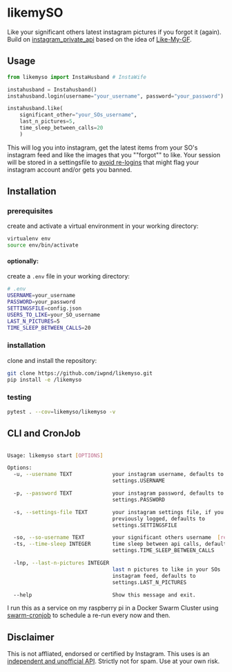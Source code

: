 # likemySO

Like your significant others latest instagram pictures if you forgot it (again). Build on [instagram_private_api](https://github.com/ping/instagram_private_api) based on the idea of [Like-My-GF](https://github.com/cyandterry/Like-My-GF).

## Usage

```python
from likemyso import InstaHusband # InstaWife

instahusband = Instahusband()
instahusband.login(username="your_username", password="your_password")

instahusband.like(
    significant_other="your_SOs_username",
    last_n_pictures=5,
    time_sleep_between_calls=20
    )
```

This will log you into instagram, get the latest items from your SO's instagram feed and like the images that you ""forgot"" to like. Your session will be stored in a settingsfile to [avoid re-logins](https://instagram-private-api.readthedocs.io/en/latest/usage.html#avoiding-re-login) that might flag your instagram account and/or gets you banned.

## Installation
### prerequisites

create and activate a virtual environment in your working directory:
```bash
virtualenv env
source env/bin/activate
```

#### optionally:

create a `.env` file in your working directory:

```bash
# .env
USERNAME=your_username
PASSWORD=your_password
SETTINGSFILE=config.json
USERS_TO_LIKE=your_SO_username
LAST_N_PICTURES=5
TIME_SLEEP_BETWEEN_CALLS=20
```

### installation

clone and install the repository:
```bash
git clone https://github.com/iwpnd/likemyso.git
pip install -e /likemyso
```

### testing
```bash
pytest . --cov=likemyso/likemyso -v
```

## CLI and CronJob

```bash

Usage: likemyso start [OPTIONS]

Options:
  -u, --username TEXT             your instagram username, defaults to
                                  settings.USERNAME

  -p, --password TEXT             your instagram password, defaults to
                                  settings.PASSWORD

  -s, --settings-file TEXT        your instagram settings file, if you have
                                  previously logged, defaults to
                                  settings.SETTINGSFILE

  -so, --so-username TEXT         your significant others username  [required]
  -ts, --time-sleep INTEGER       time sleep between api calls, defaults to
                                  settings.TIME_SLEEP_BETWEEN_CALLS

  -lnp, --last-n-pictures INTEGER
                                  last n pictures to like in your SOs
                                  instagram feed, defaults to
                                  settings.LAST_N_PICTURES

  --help                          Show this message and exit.
```

I run this as a service on my raspberry pi in a Docker Swarm Cluster using [swarm-cronjob](https://github.com/crazy-max/swarm-cronjob) to schedule a re-run every now and then.

## Disclaimer

This is not affliated, endorsed or certified by Instagram. This uses is an [independent and unofficial API](https://github.com/ping/instagram_private_api). Strictly not for spam. Use at your own risk.

